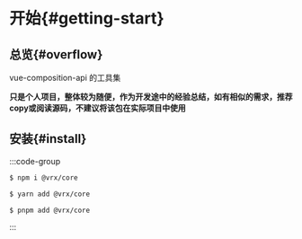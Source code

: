 # 开始{#getting-start}

## 总览{#overflow}

vue-composition-api 的工具集

**只是个人项目，整体较为随便，作为开发途中的经验总结，如有相似的需求，推荐copy或阅读源码，不建议将该包在实际项目中使用**

## 安装{#install}

:::code-group


```bash [npm]
$ npm i @vrx/core
```


```bash [yarn]
$ yarn add @vrx/core
```


```bash [pnpm]
$ pnpm add @vrx/core
```

:::
